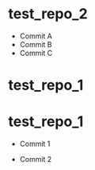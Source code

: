 

# test_repo_2
- Commit A
- Commit B
- Commit C

# test_repo_1


# test_repo_1
- Commit 1



- Commit 2

